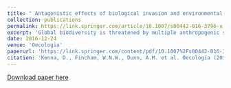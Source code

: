 ```yaml
---
title: " Antagonistic effects of biological invasion and environmental warming on detritus processing in freshwater ecosystems"
collection: publications
permalink: https://link.springer.com/article/10.1007/s00442-016-3796-x
excerpt: 'Global biodiversity is threatened by multiple anthropogenic stressors but little is known about the combined effects of environmental warming and invasive species on ecosystem functioning. We quantified thermal preferences and then compared leaf-litter processing rates at eight different temperatures (5.0–22.5 °C) by the invasive freshwater crustacean Dikerogammarus villosus and the Great Britain native Gammarus pulex at a range of body sizes. D. villosus preferred warmer temperatures but there was considerable overlap in the range of temperatures that the two species occupied during preference trials. When matched for size, G. pulex had a greater leaf shredding efficiency than D. villosus, suggesting that invasion and subsequent displacement of the native amphipod will result in reduced ecosystem functioning. However, D. villosus is an inherently larger species and interspecific variation in shredding was reduced when animals of a representative size range were compared. D. villosus shredding rates increased at a faster rate than G. pulex with increasing temperature suggesting that climate change may offset some of the reduction in function. D. villosus, but not G. pulex, showed evidence of an ability to select those temperatures at which its shredding rate was maximised, and the activation energy for shredding in D. villosus was more similar to predictions from metabolic theory. While per capita and mass-corrected shredding rates were lower in the invasive D. villosus than the native G. pulex, our study provides novel insights in to how the interactive effects of metabolic function, body size, behavioural thermoregulation, and density produce antagonistic effects between anthropogenic stressors.'
date: 2016-12-24
venue: 'Oecologia'
paperurl: 'https://link.springer.com/content/pdf/10.1007%2Fs00442-016-3796-x.pdf'
citation: 'Kenna, D., Fincham, W.N.W., Dunn, A.M. et al. Oecologia (2017) 183: 875. https://doi.org/10.1007/s00442-016-3796-x'
---
```


[Download paper here](http://academicpages.github.io/files/paper2.pdf)
